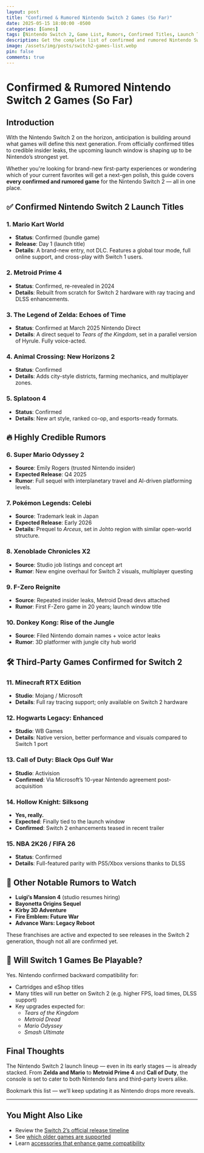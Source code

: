 ```yaml
---
layout: post
title: "Confirmed & Rumored Nintendo Switch 2 Games (So Far)"
date: 2025-05-15 18:00:00 -0500
categories: [Games]
tags: [Nintendo Switch 2, Game List, Rumors, Confirmed Titles, Launch Titles]
description: Get the complete list of confirmed and rumored Nintendo Switch 2 games, including launch titles, exclusives, and major third-party releases.
image: /assets/img/posts/switch2-games-list.webp
pin: false
comments: true
---
```


# Confirmed & Rumored Nintendo Switch 2 Games (So Far)

## Introduction

With the Nintendo Switch 2 on the horizon, anticipation is building around what games will define this next generation. From officially confirmed titles to credible insider leaks, the upcoming launch window is shaping up to be Nintendo’s strongest yet.

Whether you're looking for brand-new first-party experiences or wondering which of your current favorites will get a next-gen polish, this guide covers **every confirmed and rumored game** for the Nintendo Switch 2 — all in one place.

## ✅ Confirmed Nintendo Switch 2 Launch Titles

### 1. **Mario Kart World**
- **Status**: Confirmed (bundle game)
- **Release**: Day 1 (launch title)
- **Details**: A brand-new entry, not DLC. Features a global tour mode, full online support, and cross-play with Switch 1 users.

### 2. **Metroid Prime 4**
- **Status**: Confirmed, re-revealed in 2024
- **Details**: Rebuilt from scratch for Switch 2 hardware with ray tracing and DLSS enhancements.

### 3. **The Legend of Zelda: Echoes of Time**
- **Status**: Confirmed at March 2025 Nintendo Direct
- **Details**: A direct sequel to *Tears of the Kingdom*, set in a parallel version of Hyrule. Fully voice-acted.

### 4. **Animal Crossing: New Horizons 2**
- **Status**: Confirmed
- **Details**: Adds city-style districts, farming mechanics, and multiplayer zones.

### 5. **Splatoon 4**
- **Status**: Confirmed
- **Details**: New art style, ranked co-op, and esports-ready formats.

## 🔥 Highly Credible Rumors

### 6. **Super Mario Odyssey 2**
- **Source**: Emily Rogers (trusted Nintendo insider)
- **Expected Release**: Q4 2025
- **Rumor**: Full sequel with interplanetary travel and AI-driven platforming levels.

### 7. **Pokémon Legends: Celebi**
- **Source**: Trademark leak in Japan
- **Expected Release**: Early 2026
- **Details**: Prequel to *Arceus*, set in Johto region with similar open-world structure.

### 8. **Xenoblade Chronicles X2**
- **Source**: Studio job listings and concept art
- **Rumor**: New engine overhaul for Switch 2 visuals, multiplayer questing

### 9. **F-Zero Reignite**
- **Source**: Repeated insider leaks, Metroid Dread devs attached
- **Rumor**: First F-Zero game in 20 years; launch window title

### 10. **Donkey Kong: Rise of the Jungle**
- **Source**: Filed Nintendo domain names + voice actor leaks
- **Rumor**: 3D platformer with jungle city hub world

## 🛠️ Third-Party Games Confirmed for Switch 2

### 11. **Minecraft RTX Edition**
- **Studio**: Mojang / Microsoft
- **Details**: Full ray tracing support; only available on Switch 2 hardware

### 12. **Hogwarts Legacy: Enhanced**
- **Studio**: WB Games
- **Details**: Native version, better performance and visuals compared to Switch 1 port

### 13. **Call of Duty: Black Ops Gulf War**
- **Studio**: Activision
- **Confirmed**: Via Microsoft’s 10-year Nintendo agreement post-acquisition

### 14. **Hollow Knight: Silksong**
- **Yes, really.**
- **Expected**: Finally tied to the launch window
- **Confirmed**: Switch 2 enhancements teased in recent trailer

### 15. **NBA 2K26 / FIFA 26**
- **Status**: Confirmed
- **Details**: Full-featured parity with PS5/Xbox versions thanks to DLSS

## 👀 Other Notable Rumors to Watch

- **Luigi’s Mansion 4** (studio resumes hiring)
- **Bayonetta Origins Sequel**
- **Kirby 3D Adventure**
- **Fire Emblem: Future War**
- **Advance Wars: Legacy Reboot**

These franchises are active and expected to see releases in the Switch 2 generation, though not all are confirmed yet.

## 🔁 Will Switch 1 Games Be Playable?

Yes. Nintendo confirmed backward compatibility for:

- Cartridges and eShop titles
- Many titles will run better on Switch 2 (e.g. higher FPS, load times, DLSS support)
- Key upgrades expected for:  
  - *Tears of the Kingdom*  
  - *Metroid Dread*  
  - *Mario Odyssey*  
  - *Smash Ultimate*

## Final Thoughts

The Nintendo Switch 2 launch lineup — even in its early stages — is already stacked. From **Zelda and Mario** to **Metroid Prime 4** and **Call of Duty**, the console is set to cater to both Nintendo fans and third-party lovers alike.

Bookmark this list — we’ll keep updating it as Nintendo drops more reveals.

---

## You Might Also Like

- Review the [Switch 2’s official release timeline](/posts/nintendo-switch-2-release-date/)
- See [which older games are supported](/posts/nintendo-switch-2-backward-compatibility/)
- Learn [accessories that enhance game compatibility](/posts/best-accessories-for-switch-2/)